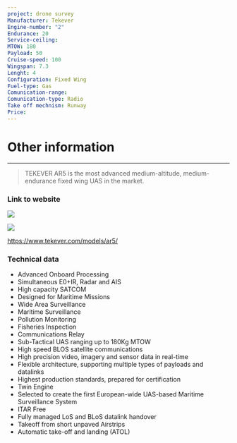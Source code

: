 ```yaml
---
project: drone survey
Manufacturer: Tekever
Engine-number: "2"
Endurance: 20
Service-ceiling: 
MTOW: 180
Payload: 50
Cruise-speed: 100
Wingspan: 7.3
Lenght: 4
Configuration: Fixed Wing
Fuel-type: Gas
Comunication-range: 
Comunication-type: Radio
Take off mechnism: Runway
Price:
---
```

# Other information

---
>TEKEVER AR5 is the most advanced medium-altitude, medium-endurance fixed wing UAS in the market.
### Link to website
![](https://i.imgur.com/hifu4mr.png)

![](https://i.imgur.com/j6gz01p.png)

https://www.tekever.com/models/ar5/

### Technical data
- Advanced Onboard Processing
- Simultaneous E0+IR, Radar and AIS
- High capacity SATCOM
- Designed for Maritime Missions
- Wide Area Surveillance
- Maritime Surveillance
- Pollution Monitoring
- Fisheries Inspection
- Communications Relay
- Sub-Tactical UAS ranging up to 180Kg MTOW
- High speed BLOS satellite communications
- High precision video, imagery and sensor data in real-time
- Flexible architecture, supporting multiple types of payloads and datalinks
- Highest production standards, prepared for certification
- Twin Engine
- Selected to create the first European-wide UAS-based Maritime Surveillance System
- ITAR Free
- Fully managed LoS and BLoS datalink handover
- Takeoff from short unpaved Airstrips
- Automatic take-off and landing (ATOL)